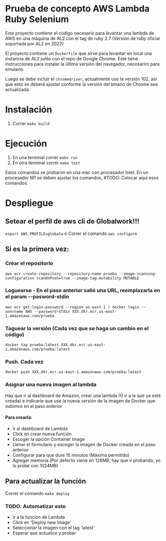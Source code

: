 # Prueba de concepto AWS Lambda Ruby Selenium

Este proyecto contiene el código necesario para levantar una lambda de AWS en una máquina de AL2 con el tag de ruby 2.7 (Versión de ruby oficial soportada por AL2 en 2022)

El proyecto contiene un `Dockerfile` que sirve para levantar en local una instancia de AL2 junto con el repo de Google Chrome. Este tiene instrucciones para instalar la última versión del navegador, necesariro para emularlo.

Luego se debe incluir el `chromedriver`, actualmente uso la versión 102, así que esto se deberá ajustar conforme la versión del binario de Chrome sea actualizada.

# Instalación
1. Correr `make build`

# Ejecución

1. En una terminal correr `make run`
2. En otra terminal correr `make test`

Estos comandos se probaron en una mac con procesador Intel. En un procesador M1 se deben ajustar los comandos, #TODO: Colocar aqui esos comandos.

# Despliegue

## Setear el perfil de aws cli de Globalwork!!!
`export AWS_PROFILE=globalw` ó Correr el comando `aws configure` 

## Si es la primera vez:

### Crear el repositorio
`aws ecr create-repository --repository-name prueba --image-scanning-configuration scanOnPush=true --image-tag-mutability MUTABLE`

### Loguearse - En el paso anterior salió una URL, reemplazarla en el param --pasword-stdin
`aws ecr get-login-password --region us-east-1 | docker login --username AWS --password-stdin XXX.dkr.ecr.us-east-1.amazonaws.com/prueba`

### Taguear la versión (Cada vez que se haga un cambio en el código)
`docker tag prueba:latest XXX.dkr.ecr.us-east-1.amazonaws.com/prueba:latest`

### Push. Cada vez
`docker push XXX.dkr.ecr.us-east-1.amazonaws.com/prueba:latest`

### Asignar una nueva imagen al lambda
Hay que ir al dashboard de Amazon, crear una lambda (O ir a la que ya esté creada) e indicarle que use la nueva versión de la imagen de Docker que subimos en el paso anterior

#### Para crearla:
- Ir al dashboard de Lambda
- Click en crear nueva función
- Escoger la opción Container Image
- Llenar el formulario y escoger la imagen de Docker creada en el paso anterior
- Configurar para que dure 15 minutos (Máximo permitido)
- Agregar memoria (Por defecto viene en 128MB, hay que ir probando, yo lo probé con 1024MB)


## Para actualizar la función
Correr el comando `make deploy`

### TODO: Automatizar esto
- Ir a la función de Lambda
- Click en 'Deploy new Image'
- Seleccionar la imagen con el tag 'latest'
- Esperar que actualice y probar